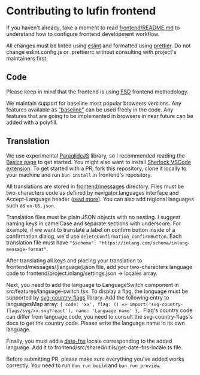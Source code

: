 # Contributing to lufin frontend

If you haven't already, take a moment to read [frontend/README.md](./README.md) to understand how to configure frontend development workflow.

All changes must be linted using [eslint](https://eslint.org/) and formatted using [prettier](https://prettier.io/). Do not change eslint.config.js or .prettierrc without consulting with project's maintainers first.

## Code

Please keep in mind that the frontend is using [FSD](https://feature-sliced.design/) frontend methodology.

We maintain support for baseline most popular browsers versions. Any features available as ["baseline"](https://web-platform-dx.github.io/web-features/) can be used freely in the code. Any features that are going to be implemented in browsers in near future can be added with a polyfill.

## Translation

We use experimental [ParaglideJS](https://inlang.com/m/gerre34r/library-inlang-paraglideJs) library, so I recommended reading the [Basics page](https://inlang.com/m/gerre34r/library-inlang-paraglideJs/basics) to get started. You might also want to install [Sherlock VSCode extension](https://inlang.com/m/r7kp499g/app-inlang-ideExtension). To get started with a PR, fork this repository, clone it locally to your machine and run `bun install` in frontend's repository.

All translations are stored in [frontend/messages](./messages/) directory. Files must be two-characters code as defined by navigator.languages interface and Accept-Language header ([read more](https://inlang.com/m/gerre34r/library-inlang-paraglideJs/strategy#preferredlanguage)). You can also add regional languages such as `en-US.json`.

Translation files must be plain JSON objects with no nesting. I suggest naming keys in camelCase and separate sections with underscore. For example, if we want to translate a label on confirm button inside of a confirmation dialog, we'd use `deleteConfirmation_confirmButton`. Each translation file must have `"$schema": "https://inlang.com/schema/inlang-message-format"`.

After translating all keys and placing your translation to frontend/messages/\[language\].json file, add your two-characters language code to frontend/project.inlang/settings.json -> locales array.

Next, you need to add the language to LanguageSwitch component in src/features/language-switch.tsx. To display a flag, the language must be supported by [svg-country-flags](https://github.com/hampusborgos/country-flags/tree/main/svg) library. Add the following entry to languagesMap array: `{ code: 'xx', flag: () => import('svg-country-flags/svg/xx.svg?react'), name: 'Language name' },`. Flag's country code can differ from language code, you need to consult the svg-country-flags's docs to get the country code. Please write the language name in its own language.

Finally, you must add a [date-fns](https://date-fns.org/v4.1.0/docs/I18n) locale corresponding to the added language. Add it to frontend/src/shared/utils/get-date-fns-locale.ts file.

Before submitting PR, please make sure everything you've added works correctly. You need to run `bun run build` and `bun run preview`.
